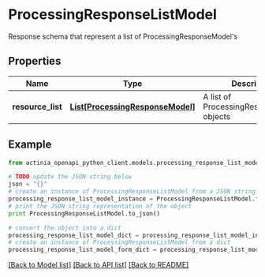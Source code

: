 # ProcessingResponseListModel

Response schema that represent a list of ProcessingResponseModel's

## Properties
Name | Type | Description | Notes
------------ | ------------- | ------------- | -------------
**resource_list** | [**List[ProcessingResponseModel]**](ProcessingResponseModel.md) | A list of ProcessingResponseModel objects | 

## Example

```python
from actinia_openapi_python_client.models.processing_response_list_model import ProcessingResponseListModel

# TODO update the JSON string below
json = "{}"
# create an instance of ProcessingResponseListModel from a JSON string
processing_response_list_model_instance = ProcessingResponseListModel.from_json(json)
# print the JSON string representation of the object
print ProcessingResponseListModel.to_json()

# convert the object into a dict
processing_response_list_model_dict = processing_response_list_model_instance.to_dict()
# create an instance of ProcessingResponseListModel from a dict
processing_response_list_model_form_dict = processing_response_list_model.from_dict(processing_response_list_model_dict)
```
[[Back to Model list]](../README.md#documentation-for-models) [[Back to API list]](../README.md#documentation-for-api-endpoints) [[Back to README]](../README.md)


